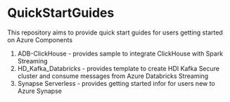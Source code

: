 # QuickStartGuides
This repository aims to provide quick start guides for users getting started on Azure Components
1. ADB-ClickHouse - provides sample to integrate ClickHouse with Spark Streaming
2. HD_Kafka_Databricks - provides template to create HDI Kafka Secure cluster and consume messages from Azure Databricks Streaming
3. Synapse Serverless - provides getting started infor for users new to Azure Synapse  
